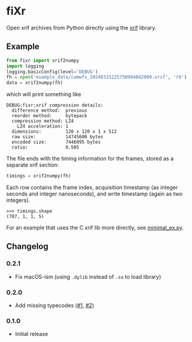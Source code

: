 # fiXr

Open xrif archives from Python directly using the [xrif](https://github.com/jaredmales/xrif) library.

## Example

```python
from fixr import xrif2numpy
import logging
logging.basicConfig(level='DEBUG')
fh = open('example_data/camwfs_20240315225750994842000.xrif', 'rb')
data = xrif2numpy(fh)
```
which will print something like

```
DEBUG:fixr:xrif compression details:
  difference method:  previous
  reorder method:     bytepack
  compression method: LZ4
    LZ4 acceleration: 1
  dimensions:         120 x 120 x 1 x 512
  raw size:           14745600 bytes
  encoded size:       7446095 bytes
  ratio:              0.505
```

The file ends with the timing information for the frames, stored as a separate xrif section:

```python
timings = xrif2numpy(fh)
```

Each row contains the frame index, acquisition timestamp (as integer seconds and integer nanoseconds), and write timestamp (again as two integers).

```
>>> timings.shape
(787, 1, 1, 5)
```

For an example that uses the C xrif lib more directly, see [minimal_ex.py](https://github.com/joseph-long/fixr/blob/main/minimal_ex.py).

## Changelog

### 0.2.1

 - Fix macOS-ism (using `.dylib` instead of `.so` to load library)

### 0.2.0

 - Add missing typecodes ([#1](https://github.com/joseph-long/fixr/issues/1), [#2](https://github.com/joseph-long/fixr/pull/2))

### 0.1.0

 - Initial release